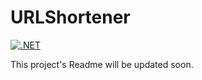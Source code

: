 # URLShortener
[![.NET](https://github.com/devSakaoglu/URLShortener/actions/workflows/dotnet.yml/badge.svg)](https://github.com/devSakaoglu/URLShortener/actions/workflows/dotnet.yml)

This project's Readme will be updated soon.

